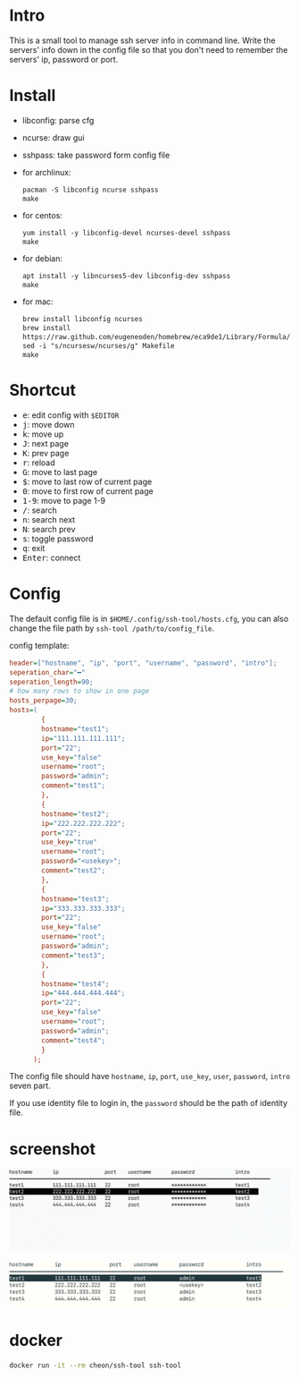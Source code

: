 # Intro

This is a small tool to manage ssh server info in command line. Write the servers' info down in the config file so that you don't need to remember the servers' ip, password or port.

# Install

* libconfig: parse cfg
* ncurse: draw gui
* sshpass: take password form config file

* for archlinux:

  ```
  pacman -S libconfig ncurse sshpass
  make
  ```

* for centos:

  ```
  yum install -y libconfig-devel ncurses-devel sshpass
  make
  ```

* for debian:

  ```
  apt install -y libncurses5-dev libconfig-dev sshpass
  make
  ```

* for mac:

  ```
  brew install libconfig ncurses
  brew install https://raw.github.com/eugeneoden/homebrew/eca9de1/Library/Formula/sshpass.rb
  sed -i "s/ncursesw/ncurses/g" Makefile
  make
  ```

# Shortcut

* <kbd>e</kbd>: edit config with `$EDITOR`
* <kbd>j</kbd>: move down
* <kbd>k</kbd>: move up
* <kbd>J</kbd>: next page
* <kbd>K</kbd>: prev page
* <kbd>r</kbd>: reload
* <kbd>G</kbd>: move to last page
* <kbd>$</kbd>: move to last row of current page
* <kbd>0</kbd>: move to first row of current page
* <kbd>1-9</kbd>: move to page 1-9
* <kbd>/</kbd>: search
* <kbd>n</kbd>: search next
* <kbd>N</kbd>: search prev
* <kbd>s</kbd>: toggle password
* <kbd>q</kbd>: exit
* <kbd>Enter</kbd>: connect

# Config

The default config file is in `$HOME/.config/ssh-tool/hosts.cfg`, you can also change the file path by `ssh-tool /path/to/config_file`.

config template:

```cfg
header=["hostname", "ip", "port", "username", "password", "intro"];
seperation_char="━"
seperation_length=90;
# how many rows to show in one page
hosts_perpage=30;
hosts=(
        {
        hostname="test1";
        ip="111.111.111.111";
        port="22";
        use_key="false"
        username="root";
        password="admin";
        comment="test1";
        },
        {
        hostname="test2";
        ip="222.222.222.222";
        port="22";
        use_key="true"
        username="root";
        password="<usekey>";
        comment="test2";
        },
        {
        hostname="test3";
        ip="333.333.333.333";
        port="22";
        use_key="false"
        username="root";
        password="admin";
        comment="test3";
        },
        {
        hostname="test4";
        ip="444.444.444.444";
        port="22";
        use_key="false"
        username="root";
        password="admin";
        comment="test4";
        }
      );
```

The config file should have `hostname`, `ip`, `port`, `use_key`, `user`, `password`, `intro` seven part.

If you use identity file to login in, the `password` should be the path of identity file.

# screenshot

![hide](./img/hide.jpg)

![show](./img/show.jpg)

# docker

```bash
docker run -it --rm cheon/ssh-tool ssh-tool
```
